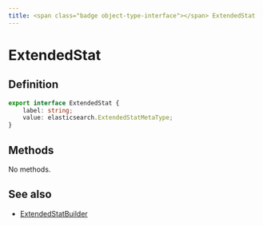 ```yaml
---
title: <span class="badge object-type-interface"></span> ExtendedStat
---
```

# <span class="badge object-type-interface"></span> ExtendedStat

## Definition

```typescript
export interface ExtendedStat {
	label: string;
	value: elasticsearch.ExtendedStatMetaType;
}

```
## Methods

No methods.
## See also

 * <span class="badge builder"></span> [ExtendedStatBuilder](./builder-ExtendedStatBuilder.md)
